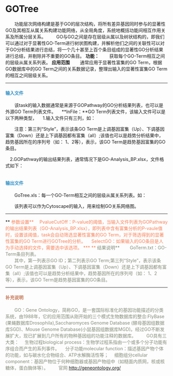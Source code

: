 # GOTree
　　功能层次网络构建是基于GO的层次结构，将所有差异基因同时参与的显著性GO及其相互从属关系构建功能网络，从全局角度，系统地概括功能间相互作用关系及所属分层关系。
　　GO与GO之间是存在层级从属以及树状结构的，即我们可以通过对于显著性GO-Term进行树状图构建，并解析他们之间的关联性可以对于GO分析结果进行总结，将一个几十甚至上百个条目组成的显著性GO分析结果进行总结，并剔除并不重要的GO条目。
**功能：**
　　获取每个GO-Term相互之间的层级从属关系列表。
**应用范围**
　　通常应用于显著性富集的GO Term，根据GO数据库中的GO Term之间的关系数据记录，整理出输入的显著性富集GO Term的相互之间层级关系。

***
#### **<i class="glyphicon glyphicon-log-in" aria-hidden="true" style="color:#3090C7"></i><span style="color:#3090C7"> 输入文件**
　　该task的输入数据通常是来源于GOPathway的GO分析结果列表，也可以是外源GO Term列表文件。
　**InFile：**GO Term列表文件，该输入文件可以是以下两种类型，
　1.输入文件只有三列，如：
<div style="text-align:center"><img data-src="4.png" width="500px" ></img>
</div>
　　注意：第三列“Style”，表示该条GO Term是上调基因富集（Up）、下调基因富集（Down）还是上下调基因都有富集（all）;该值也可以是趋势分析结果中，趋势基因所在的序列号（如： 1、2等），表示，该GO Term是趋势基因富集的GO条目。
  
　2.GOPathway的输出结果列表，通常情况下是GO-Analysis_BP.xlsx，文件格式如下： 
  <div style="text-align:center"><img data-src="5.png" width="500px" ></img>
</div>

#### **<i class="glyphicon glyphicon-log-out" aria-hidden="true" style="color:#3090C7"></i><span style="color:#3090C7"> 输出文件**
　　GoTree.xls：每一个GO-Term相互之间的层级从属关系列表。如：
<div style="text-align:center"><img data-src="4.png" width="500px"></img></div>　　该列表可以作为Cytoscape的输入，用来绘制GO关系网络图。
<hr/>**<i class="fa fa-cog" aria-hidden="true" style="color:#F88158"></i> <span style="color:#F88158">参数设置**
　<label id='cutoff'>PvalueCutOff：</label>P-value的阈值，当输入文件列表为GOPathway的输出结果列表（GO-Analysis_BP.xlsx），即列表中含有富集分析的P-vaule值时，设置该阈值，task会自动筛选显著性富集的GO Term，对于筛选得到的显著性富集的GO Term进行GOTree的分析。
　<label id='SelectGO'>SelectGO：</label>如果输入的GO条目是人为手动选择的文件，需要选中该选项。
 ***
**<i class="fa fa-file-text" aria-hidden="true" style="color:#848b79"></i><span style="color:#848b79"> 结果说明**
　　GoTerm.txt：GO-Term条目列表。
<div style="text-align:center"><img data-src="7.png" width="500px" ></img></div>
　　其中，第一列表示GO ID；第二列表示GO Term;第三列“Style”，表示该条GO Term是上调基因富集（Up）、下调基因富集（Down）还是上下调基因都有富集（all）;该值也可以是趋势分析结果中，趋势基因所在的序列号（如： 1、2等），表示，该GO Term是趋势基因富集的GO条目。

***
#### **<span class="glyphicon glyphicon-paperclip" aria-hidden="true" style="color:#C47451"></span></i><span style="color:#C47451">  补充说明**
　　GO：Gene Ontology，简称GO，是一套国际标准化的基因功能描述的分类系统，由1988年，它的应用范围从刚开始的三个模式生物数据库的整合:FlyBase (果蝇数据库Drosophila),Saccharomyces Genome Database (酵母基因组数据库SGD)、Mouse Genome Database(小鼠基因组数据库MGD)。经过GO不断发展扩大，现已扩展到几户所有的物种基因组的功能注释的数据库。
　　GO具有三大类：
　生物过程biological process：生物学过程系指由一个或多个分子功能有序组合而产生的系列事件。
　分子功能molecular function：描述基因产物个体的功能，如与碳水化合物结合、ATP水解酶活性等；
　细胞组分cellular component：基因产物位于何种细胞器或基因产物组中（如糙面内质网，核或核糖体，蛋白酶体等）。
　　官网 http://geneontology.org/
